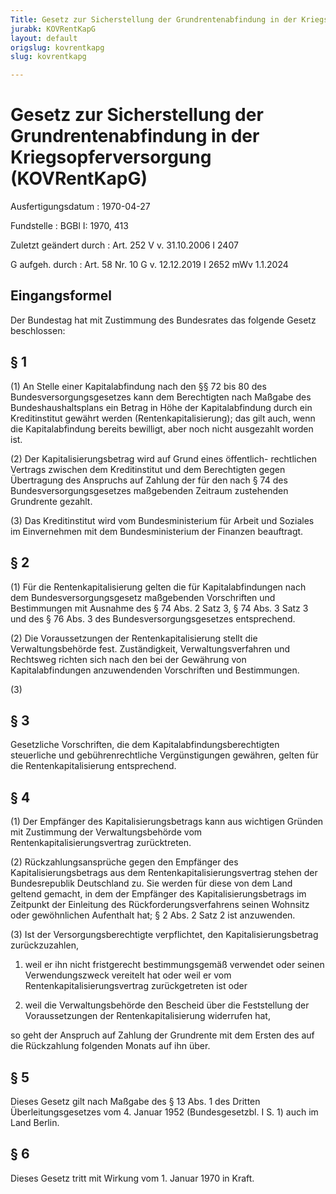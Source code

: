 ```yaml
---
Title: Gesetz zur Sicherstellung der Grundrentenabfindung in der Kriegsopferversorgung
jurabk: KOVRentKapG
layout: default
origslug: kovrentkapg
slug: kovrentkapg

---
```


# Gesetz zur Sicherstellung der Grundrentenabfindung in der Kriegsopferversorgung (KOVRentKapG)

Ausfertigungsdatum
:   1970-04-27

Fundstelle
:   BGBl I: 1970, 413

Zuletzt geändert durch
:   Art. 252 V v. 31.10.2006 I 2407

G aufgeh. durch
:   Art. 58 Nr. 10 G v. 12.12.2019 I 2652 mWv 1.1.2024


## Eingangsformel

Der Bundestag hat mit Zustimmung des Bundesrates das folgende Gesetz
beschlossen:


## § 1

(1) An Stelle einer Kapitalabfindung nach den §§ 72 bis 80 des
Bundesversorgungsgesetzes kann dem Berechtigten nach Maßgabe des
Bundeshaushaltsplans ein Betrag in Höhe der Kapitalabfindung durch ein
Kreditinstitut gewährt werden (Rentenkapitalisierung); das gilt auch,
wenn die Kapitalabfindung bereits bewilligt, aber noch nicht
ausgezahlt worden ist.

(2) Der Kapitalisierungsbetrag wird auf Grund eines öffentlich-
rechtlichen Vertrags zwischen dem Kreditinstitut und dem Berechtigten
gegen Übertragung des Anspruchs auf Zahlung der für den nach § 74 des
Bundesversorgungsgesetzes maßgebenden Zeitraum zustehenden Grundrente
gezahlt.

(3) Das Kreditinstitut wird vom Bundesministerium für Arbeit und
Soziales im Einvernehmen mit dem Bundesministerium der Finanzen
beauftragt.


## § 2

(1) Für die Rentenkapitalisierung gelten die für Kapitalabfindungen
nach dem Bundesversorgungsgesetz maßgebenden Vorschriften und
Bestimmungen mit Ausnahme des § 74 Abs. 2 Satz 3, § 74 Abs. 3 Satz 3
und des § 76 Abs. 3 des Bundesversorgungsgesetzes entsprechend.

(2) Die Voraussetzungen der Rentenkapitalisierung stellt die
Verwaltungsbehörde fest. Zuständigkeit, Verwaltungsverfahren und
Rechtsweg richten sich nach den bei der Gewährung von
Kapitalabfindungen anzuwendenden Vorschriften und Bestimmungen.

(3)


## § 3

Gesetzliche Vorschriften, die dem Kapitalabfindungsberechtigten
steuerliche und gebührenrechtliche Vergünstigungen gewähren, gelten
für die Rentenkapitalisierung entsprechend.


## § 4

(1) Der Empfänger des Kapitalisierungsbetrags kann aus wichtigen
Gründen mit Zustimmung der Verwaltungsbehörde vom
Rentenkapitalisierungsvertrag zurücktreten.

(2) Rückzahlungsansprüche gegen den Empfänger des
Kapitalisierungsbetrags aus dem Rentenkapitalisierungsvertrag stehen
der Bundesrepublik Deutschland zu. Sie werden für diese von dem Land
geltend gemacht, in dem der Empfänger des Kapitalisierungsbetrags im
Zeitpunkt der Einleitung des Rückforderungsverfahrens seinen Wohnsitz
oder gewöhnlichen Aufenthalt hat; § 2 Abs. 2 Satz 2 ist anzuwenden.

(3) Ist der Versorgungsberechtigte verpflichtet, den
Kapitalisierungsbetrag zurückzuzahlen,

1.  weil er ihn nicht fristgerecht bestimmungsgemäß verwendet oder seinen
    Verwendungszweck vereitelt hat oder weil er vom
    Rentenkapitalisierungsvertrag zurückgetreten ist oder


2.  weil die Verwaltungsbehörde den Bescheid über die Feststellung der
    Voraussetzungen der Rentenkapitalisierung widerrufen hat,



so geht der Anspruch auf Zahlung der Grundrente mit dem Ersten des auf
die Rückzahlung folgenden Monats auf ihn über.


## § 5

Dieses Gesetz gilt nach Maßgabe des § 13 Abs. 1 des Dritten
Überleitungsgesetzes vom 4. Januar 1952 (Bundesgesetzbl. I S. 1) auch
im Land Berlin.


## § 6

Dieses Gesetz tritt mit Wirkung vom 1. Januar 1970 in Kraft.

